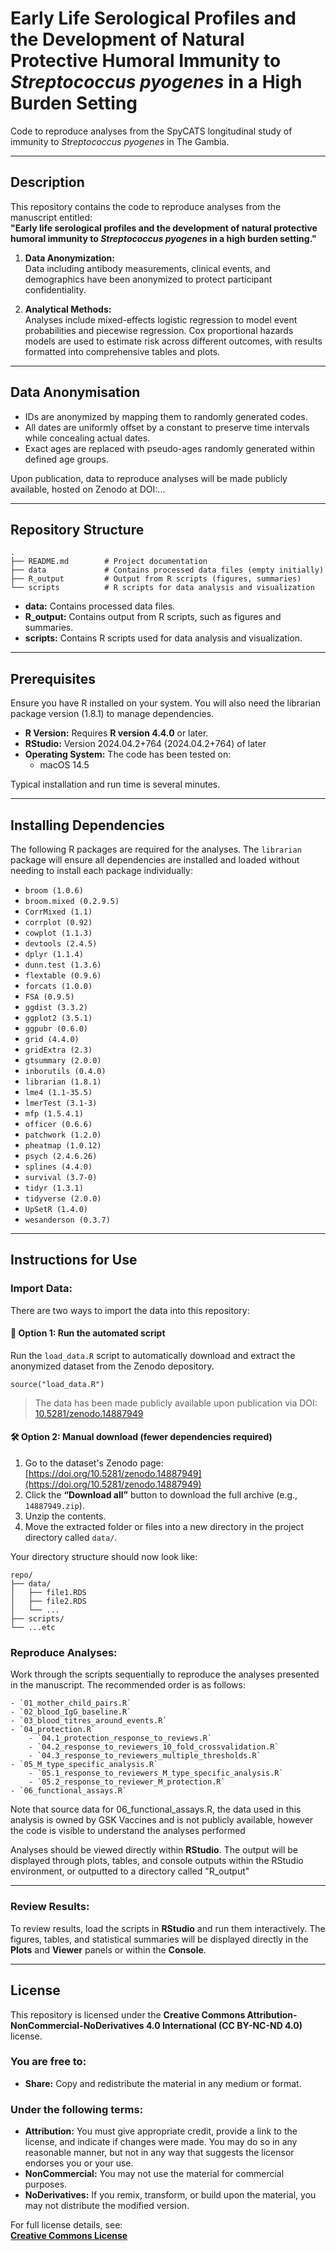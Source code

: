 # Early Life Serological Profiles and the Development of Natural Protective Humoral Immunity to *Streptococcus pyogenes* in a High Burden Setting 

Code to reproduce analyses from the SpyCATS longitudinal study of immunity to *Streptococcus pyogenes* in The Gambia.

---

## **Description**

This repository contains the code to reproduce analyses from the manuscript entitled:  
**"Early life serological profiles and the development of natural protective humoral immunity to *Streptococcus pyogenes* in a high burden setting."**

1. **Data Anonymization:**  
    Data including antibody measurements, clinical events, and demographics have been anonymized to protect participant confidentiality.

2. **Analytical Methods:**  
    Analyses include mixed-effects logistic regression to model event probabilities and piecewise regression. Cox proportional hazards models are used to estimate risk across different outcomes, with results formatted into comprehensive tables and plots.

---

## **Data Anonymisation**

- IDs are anonymized by mapping them to randomly generated codes.
- All dates are uniformly offset by a constant to preserve time intervals while concealing actual dates.
- Exact ages are replaced with pseudo-ages randomly generated within defined age groups.

Upon publication, data to reproduce analyses will be made publicly available, hosted on Zenodo at DOI:...

---

## **Repository Structure**

```
.
├── README.md        # Project documentation  
├── data             # Contains processed data files (empty initially)  
├── R_output         # Output from R scripts (figures, summaries)  
└── scripts          # R scripts for data analysis and visualization  
```
- **data:** Contains processed data files.  
- **R_output:** Contains output from R scripts, such as figures and summaries.  
- **scripts:** Contains R scripts used for data analysis and visualization.  

---

## **Prerequisites**

Ensure you have R installed on your system. You will also need the librarian package version (1.8.1) to manage dependencies.

- **R Version:** Requires **R version 4.4.0** or later.  
- **RStudio:** Version 2024.04.2+764 (2024.04.2+764) of later   
- **Operating System:** The code has been tested on:  
  - macOS 14.5  

Typical installation and run time is several minutes. 

---

## **Installing Dependencies**

The following R packages are required for the analyses. The `librarian` package will ensure all dependencies are installed and loaded without needing to install each package individually:

- `broom (1.0.6)`  
- `broom.mixed (0.2.9.5)`  
- `CorrMixed (1.1)`  
- `corrplot (0.92)`  
- `cowplot (1.1.3)` 
- `devtools (2.4.5)`
- `dplyr (1.1.4)`  
- `dunn.test (1.3.6)`  
- `flextable (0.9.6)`  
- `forcats (1.0.0)`  
- `FSA (0.9.5)`  
- `ggdist (3.3.2)`  
- `ggplot2 (3.5.1)`  
- `ggpubr (0.6.0)`  
- `grid (4.4.0)`  
- `gridExtra (2.3)`  
- `gtsummary (2.0.0)` 
- `inborutils (0.4.0)`
- `librarian (1.8.1)`  
- `lme4 (1.1-35.5)`  
- `lmerTest (3.1-3)`  
- `mfp (1.5.4.1)`  
- `officer (0.6.6)`  
- `patchwork (1.2.0)`  
- `pheatmap (1.0.12)`  
- `psych (2.4.6.26)`  
- `splines (4.4.0)`  
- `survival (3.7-0)`  
- `tidyr (1.3.1)`  
- `tidyverse (2.0.0)`  
- `UpSetR (1.4.0)`  
- `wesanderson (0.3.7)`  

---

## **Instructions for Use**

### **Import Data:**

There are two ways to import the data into this repository:

#### 🔁 **Option 1: Run the automated script**

Run the `load_data.R` script to automatically download and extract the anonymized dataset from the Zenodo depository.

`source("load_data.R")`

> The data has been made publicly available upon publication via DOI: [10.5281/zenodo.14887949](https://doi.org/10.5281/zenodo.14887949)

#### 🛠 **Option 2: Manual download (fewer dependencies required)**

1. Go to the dataset's Zenodo page: [https://doi.org/10.5281/zenodo.14887949](https://doi.org/10.5281/zenodo.14887949)  
2. Click the **“Download all”** button to download the full archive (e.g., `14887949.zip`).  
3. Unzip the contents.  
4. Move the extracted folder or files into a new directory in the project directory called `data/`.

Your directory structure should now look like:

```
repo/
├── data/
│   ├── file1.RDS
│   ├── file2.RDS
│   └── ...
├── scripts/
└── ...etc
```



### **Reproduce Analyses:**

Work through the scripts sequentially to reproduce the analyses presented in the manuscript. The recommended order is as follows:

```
- `01_mother_child_pairs.R`  
- `02_blood_IgG_baseline.R`  
- `03_blood_titres_around_events.R`  
- `04_protection.R`  
    - `04.1_protection_response_to_reviews.R`
    - `04.2_response_to_reviewers_10_fold_crossvalidation.R`
    - `04.3_response_to_reviewers_multiple_thresholds.R`
- `05_M_type_specific_analysis.R`  
    - `05.1_response_to_reviewers_M_type_specific_analysis.R`
    - `05.2_response_to_reviewer_M_protection.R`
- `06_functional_assays.R`

```

Note that source data for 06_functional_assays.R, the data used in this analysis is owned by GSK Vaccines and is not publicly available, however the code is visible to understand the analyses performed

Analyses should be viewed directly within **RStudio**. The output will be displayed through plots, tables, and console outputs within the RStudio environment, or outputted to a directory called "R_output"

---

### **Review Results:**

To review results, load the scripts in **RStudio** and run them interactively. The figures, tables, and statistical summaries will be displayed directly in the **Plots** and **Viewer** panels or within the **Console**. 

---

## **License**

This repository is licensed under the **Creative Commons Attribution-NonCommercial-NoDerivatives 4.0 International (CC BY-NC-ND 4.0)** license.

### **You are free to:**

- **Share:** Copy and redistribute the material in any medium or format.

### **Under the following terms:**

- **Attribution:** You must give appropriate credit, provide a link to the license, and indicate if changes were made. You may do so in any reasonable manner, but not in any way that suggests the licensor endorses you or your use.  
- **NonCommercial:** You may not use the material for commercial purposes.  
- **NoDerivatives:** If you remix, transform, or build upon the material, you may not distribute the modified version.  

For full license details, see:  
**[Creative Commons License](https://creativecommons.org/licenses/by-nc-nd/4.0/)**  
